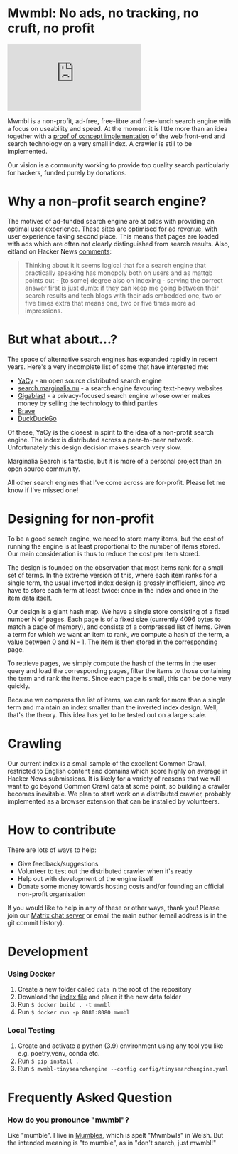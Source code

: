 Mwmbl: No ads, no tracking, no cruft, no profit
===============================================

[![Matrix](https://img.shields.io/matrix/mwmbl:matrix.org?color=blue&label=Matrix)](https://matrix.to/#/#mwmbl:matrix.org)

Mwmbl is a non-profit, ad-free, free-libre and free-lunch search
engine with a focus on useability and speed. At the moment it is
little more than an idea together with a [proof of concept
implementation](https://mwmbl.org/) of
the web front-end and search technology on a very small index. A
crawler is still to be implemented.

Our vision is a community working to provide top quality search
particularly for hackers, funded purely by donations.

Why a non-profit search engine?
===============================

The motives of ad-funded search engine are at odds with providing an
optimal user experience. These sites are optimised for ad revenue,
with user experience taking second place. This means that pages are
loaded with ads which are often not clearly distinguished from search
results. Also, eitland on Hacker News
[comments](https://news.ycombinator.com/item?id=29427442):

> Thinking about it it seems logical that for a search engine that
> practically speaking has monopoly both on users and as mattgb points
> out - [to some] degree also on indexing - serving the correct answer
> first is just dumb: if they can keep me going between their search
> results and tech blogs with their ads embedded one, two or five
> times extra that means one, two or five times more ad impressions.

But what about...?
==================

The space of alternative search engines has expanded rapidly in recent
years. Here's a very incomplete list of some that have interested me:

 - [YaCy](https://yacy.net/) - an open source distributed search engine
 - [search.marginalia.nu](https://search.marginalia.nu/) - a search
   engine favouring text-heavy websites
 - [Gigablast](https://gigablast.com/) - a privacy-focused search
   engine whose owner makes money by selling the technology to third
   parties
 - [Brave](https://search.brave.com/)
 - [DuckDuckGo](https://duckduckgo.com/)

Of these, YaCy is the closest in spirit to the idea of a non-profit
search engine. The index is distributed across a peer-to-peer
network. Unfortunately this design decision makes search very slow.

Marginalia Search is fantastic, but it is more of a personal project
than an open source community.

All other search engines that I've come across are for-profit. Please
let me know if I've missed one!

Designing for non-profit
========================

To be a good search engine, we need to store many items, but the cost
of running the engine is at least proportional to the number of items
stored. Our main consideration is thus to reduce the cost per item
stored.

The design is founded on the observation that most items rank for a
small set of terms. In the extreme version of this, where each item
ranks for a single term, the usual inverted index design is grossly
inefficient, since we have to store each term at least twice: once in
the index and once in the item data itself.

Our design is a giant hash map. We have a single store consisting of a
fixed number N of pages. Each page is of a fixed size (currently 4096
bytes to match a page of memory), and consists of a compressed list of
items. Given a term for which we want an item to rank, we compute a
hash of the term, a value between 0 and N - 1. The item is then stored
in the corresponding page.

To retrieve pages, we simply compute the hash of the terms in the user
query and load the corresponding pages, filter the items to those
containing the term and rank the items. Since each page is small, this
can be done very quickly.

Because we compress the list of items, we can rank for more than a
single term and maintain an index smaller than the inverted index
design. Well, that's the theory. This idea has yet to be tested out on
a large scale.

Crawling
========

Our current index is a small sample of the excellent Common Crawl,
restricted to English content and domains which score highly on
average in Hacker News submissions. It is likely for a variety of
reasons that we will want to go beyond Common Crawl data at some
point, so building a crawler becomes inevitable. We plan to start work
on a distributed crawler, probably implemented as a browser extension
that can be installed by volunteers.

How to contribute
=================

There are lots of ways to help:
 - Give feedback/suggestions
 - Volunteer to test out the distributed crawler when it's ready
 - Help out with development of the engine itself
 - Donate some money towards hosting costs and/or founding an official
   non-profit organisation

If you would like to help in any of these or other ways, thank you!
Please join our [Matrix chat
server](https://matrix.to/#/#mwmbl:matrix.org) or email the main
author (email address is in the git commit history).

Development
===========

### Using Docker
1. Create a new folder called `data` in the root of the repository
2. Download the [index file](https://storage.googleapis.com/mwmbl/index.tinysearch) and place it the new data folder
3. Run `$ docker build . -t mwmbl`
4. Run `$ docker run -p 8080:8080 mwmbl`

### Local Testing
1. Create and activate a python (3.9) environment using any tool you like e.g. poetry,venv, conda etc.
2. Run `$ pip install .`
3. Run `$ mwmbl-tinysearchengine --config config/tinysearchengine.yaml`

Frequently Asked Question
=========================

### How do you pronounce "mwmbl"?

Like "mumble". I live in [Mumbles](https://en.wikipedia.org/wiki/Mumbles), which is spelt "Mwmbwls" in Welsh. But the intended meaning is "to mumble", as in "don't search, just mwmbl!"
